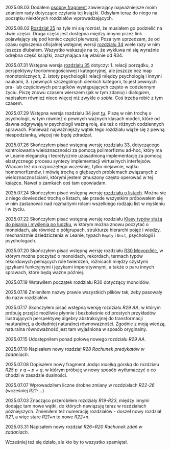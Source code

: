 2025.08.03 Dodałem [osobny fragment](./rozdzialy/Wujek_dobra_rada.md) zawierający najważniejsze moim
zdaniem rady dotyczące czytania tej książki. Odsyłam teraz do niego na początku niektórych
rozdziałów wprowadzających.

2025.08.02 [Rozdział 35](./rozdzialy/R35_Sprzatajac_pod_lasem.md) na tyle mi się rozrósł, że
musiałem go podzielić na dwie części. Druga część jest dostępna między innymi przez link pojawiający
się pod koniec części pierwszej. Poza tym uprzedzam, że od czasu ogłoszenia oficjalnej wstępnej
wersji [rozdziału 34](./rozdzialy/R34_Aima.md) wiele razy w nim jeszcze dłubałem. Wszystko wskazuje
na to, że wykluwa mi się wyraźnie odrębna część książki, zaczynająca się właśnie od R34.

2025.07.31 Wstępna wersja [rozdziału 35](./rozdzialy/R35_Sprzatajac_pod_lasem.md)
dotyczy: 1. relacji porządku, z perspektywy teoriomnogościowej i kategoryjnej, ale jeszcze bez map
monotonicznych, 2. istoty psychologii i relacji między psychologią i innymi naukami, 3. i pewnych
szczególnych cienkich kategorii, to jest pewnych pra- lub częściowych porządków występujących często
w codziennym życiu. Piszę znowu czasem wierszem (jak w tym zdaniu) i dialo*giem*, napisałem również
nieco więcej niż zwykle o *sobie*. Coś trzeba robić z tym czasem.

2025.07.29 Wstępna wersja rozdziału 34 jest [tu](./rozdzialy/R34_Aima.md). Piszę w nim trochę o
psychologii, w tym również o pewnych ważnych klasach modeli, które od dawna odgrywają w psychologii
ważną rolę, ale też o różnych codziennych sprawach. Ponieważ najważniejszy wątek tego rozdziału
wiąże się z pewną niespodzianką, więcej nie będę zdradzał.

2025.07.26 Skończyłem pisać wstępną wersję [rozdziału
33](./rozdzialy/R33_a_potem_rekordowo_i_z_klasa.md), dotyczącego kontrolowania wieloznaczności za
pomocą polimorfizmu ad-hoc, który ma w Leanie elegancką i teoretycznie uzasadnioną implementację za
pomocą elastycznego procesu syntezy implementacji wirtualnych interfejsów. Wracam też do
rozpoczętego wcześniej, tylko niejawnie, wątku homomorfizmów, i mówię trochę o głębszych problemach
związanych z wieloznacznościami, którymi jestem zmuszony często operować w tej książce. Nawet o
zamkach coś tam opowiadam.

2025.07.24 Skończyłem pisać wstępną wersję [rozdziału o
listach](./rozdzialy/R32_zaraz_bedzie_tylko_jeszcze_listy.md). Można się z niego dowiedzieć trochę o
listach, ale przede wszystkim próbowałem się w nim zastanowić nad rozmaitymi rolami wszelkiego
rodzaju list w myśleniu i w życiu.

2025.07.22 Skończyłem pisać wstępną wersję rozdziału [Klasy typów służą do pisania i myślenia po
ludzku](./rozdzialy/R31_Klasy_typow_sluza_do.md), w którym można znowu poczytać o monoidach, ale
również o półgrupach, strukturze hierarchi pojęć i wiedzy, mechanizmie dziedziczenia w Leanie,
typach `Empty` i `Unit`, psychologii i psychologach.

2025.07.20 Skończyłem pisać wstępną wersję rozdziału [R30 Μονοειδές](./rozdzialy/R30_Monoeides.md),
w którym można poczytać o monoidach, rekordach, termach typów rekordowych pełniących role twierdzeń,
różnicach między czystymi językami funkcyjnymi i językami imperatywnymi, a także o paru innych
sprawach, które będą ważne później.

2025.07.19 Wstawiłem początek rozdziału R30 dotyczący monoidów.

2025.07.18 Zmieniłem nazwy prawie wszystkich plików tak, żeby pasowały do nazw rozdziałów.

2025.07.17 Skończyłem pisać wstępną wersję rozdziału *R29 AA*, w którym próbuję przejść możliwie
płynnie i bezboleśnie od prostych przykładów ilustrujących perspektywę algebry abstrakcyjnej do
transformacji nauturalnej, a dokładniej naturalnej równoważności. Zgodnie z moją wiedzą, naturalna
równoważność jest tam wyjaśniona w sposób oryginalny.

2025.07.15 Udostępniłem ponad połowę nowego rozdziału *R29 AA*.

2025.07.10 Napisałem nowy rozdział *R28 Rachunek predykatów w zadaniach*.

2025.07.08 Dopisałem nowy fragment *Jadąc kolejką górską* do rozdziału *R25 p ∨ q ~ p + q*, w którym
próbuję w nowy sposób wytłumaczyć o co chodzi w zasadzie dualności.

2025.07.07 Wprowadziłem liczne drobne zmiany w rozdziałach *R22-26* (wcześniej *R21-*...)

2025.07.03 Znacząco przerobiłem rozdziały *R19-R23*, między innymi dodając tam nowe wątki, do
których nawiązuję teraz w rozdziałach późniejszych. Zmieniłem też numerację rozdziałów - doszeł nowy
rozdział *R21*, a więc stare *R21+n* to nowe *R22+n*.

2025.03.31 Napisałem nowy rozdział *R26=R20 Rachunek zdań w zadaniach*.

Wcześniej też się działo, ale kto by to wszystko spamiętał.
